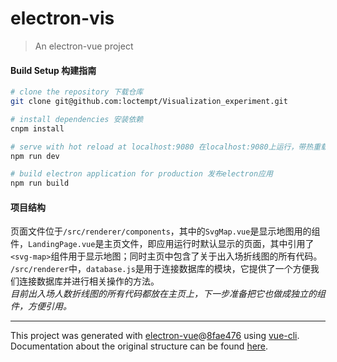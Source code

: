 # electron-vis

> An electron-vue project

#### Build Setup 构建指南

``` bash
# clone the repository 下载仓库
git clone git@github.com:loctempt/Visualization_experiment.git

# install dependencies 安装依赖
cnpm install

# serve with hot reload at localhost:9080 在localhost:9080上运行，带热重载
npm run dev

# build electron application for production 发布electron应用
npm run build


```
#### 项目结构
页面文件位于`/src/renderer/components`，其中的`SvgMap.vue`是显示地图用的组件，`LandingPage.vue`是主页文件，即应用运行时默认显示的页面，其中引用了`<svg-map>`组件用于显示地图；同时主页中包含了关于出入场折线图的所有代码。\
`/src/renderer`中，`database.js`是用于连接数据库的模块，它提供了一个方便我们连接数据库并进行相关操作的方法。\
*目前出入场人数折线图的所有代码都放在主页上，下一步准备把它也做成独立的组件，方便引用。*

---

This project was generated with [electron-vue](https://github.com/SimulatedGREG/electron-vue)@[8fae476](https://github.com/SimulatedGREG/electron-vue/tree/8fae4763e9d225d3691b627e83b9e09b56f6c935) using [vue-cli](https://github.com/vuejs/vue-cli). Documentation about the original structure can be found [here](https://simulatedgreg.gitbooks.io/electron-vue/content/index.html).
